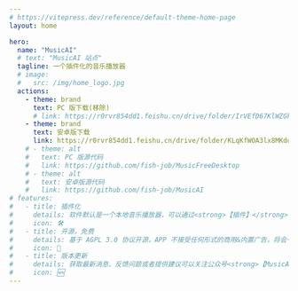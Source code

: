 ```yaml
---
# https://vitepress.dev/reference/default-theme-home-page
layout: home

hero:
  name: "MusicAI"
  # text: "MusicAI 站点"
  tagline: 一个插件化的音乐播放器
  # image:
  #   src: /img/home_logo.jpg
  actions:
    - theme: brand
      text: PC 版下载(移除)
      # link: https://r0rvr854dd1.feishu.cn/drive/folder/IrVEfD67KlWZGkdqwjecLHFNnBb
    - theme: brand
      text: 安卓版下载
      link: https://r0rvr854dd1.feishu.cn/drive/folder/KLqKfWOA3lx8MKdo8xNcYpR8n7t
    # - theme: alt
    #   text: PC 版源代码
    #   link: https://github.com/fish-job/MusicFreeDesktop
    # - theme: alt
    #   text: 安卓版源代码
    #   link: https://github.com/fish-job/MusicAI
# features:
#   - title: 插件化
#     details: 软件默认是一个本地音乐播放器，可以通过<strong>【插件】</strong>自定义源。
#     icon: 🛠️
#   - title: 开源，免费
#     details: 基于 AGPL 3.0 协议开源，APP 不接受任何形式的商用&内置广告，将会一直保持免费，仅供学习参考。<br /><br /><strong>如遇到付费购买或 APP 内付费版本，请勿购买！！！</strong>
#     icon: 💖
#   - title: 版本更新
#     details: 获取最新消息、反馈问题或者提供建议可以关注公众号<strong>【MusicAI】</strong>。不定期更新（尽量保证更新频率）。<br /><strong>除公众号及 Github 外，无任何发布渠道；如在应用市场或其他途径发现同名应用请谨慎下载，防止上当受骗！！！</strong>
#     icon: 🆕
---
```

